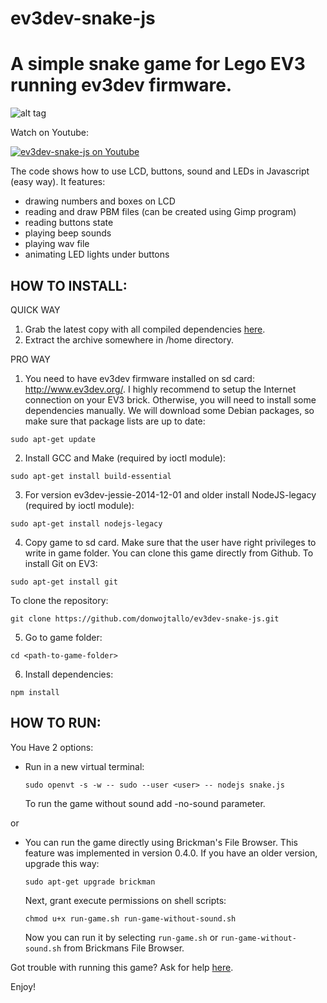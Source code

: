 # ev3dev-snake-js
A simple snake game for Lego EV3 running ev3dev firmware.
=========================================================

![alt tag](https://raw.github.com/donwojtallo/ev3dev-snake-js/master/photo.jpg)

Watch on Youtube:

[![ev3dev-snake-js on Youtube](http://img.youtube.com/vi/kHUkGucSeU0/0.jpg)](http://www.youtube.com/watch?v=kHUkGucSeU0)

The code shows how to use LCD, buttons, sound and LEDs in Javascript (easy way).
It features:
- drawing numbers and boxes on LCD
- reading and draw PBM files (can be created using Gimp program)
- reading buttons state
- playing beep sounds
- playing wav file 
- animating LED lights under buttons

HOW TO INSTALL:
---------------

QUICK WAY

1. Grab the latest copy with all compiled dependencies [here](https://github.com/donwojtallo/ev3dev-snake-js/releases).
2. Extract the archive somewhere in /home directory.

PRO WAY

1. You need to have ev3dev firmware installed on sd card: http://www.ev3dev.org/. I highly recommend to setup the Internet     connection on your EV3 brick. Otherwise, you will need to install some dependencies manually.
  We will download some Debian packages, so make sure that package lists are up to date:
  ```
  sudo apt-get update
  ```
  
2. Install GCC and Make (required by ioctl module):
  ```
  sudo apt-get install build-essential
  ```
  
3. For version ev3dev-jessie-2014-12-01 and older install NodeJS-legacy (required by ioctl module):
  ```
  sudo apt-get install nodejs-legacy
  ```
  
4. Copy game to sd card. Make sure that the user have right privileges to write in game folder.
  You can clone this game directly from Github. To install Git on EV3:
  ```
  sudo apt-get install git
  ```
  To clone the repository:
  ```
  git clone https://github.com/donwojtallo/ev3dev-snake-js.git
  ```
  
5. Go to game folder:
  ```
  cd <path-to-game-folder>
  ```
  
6. Install dependencies:
  ```
  npm install
  ```


HOW TO RUN:
-----------

You Have 2 options:
  
- Run in a new virtual terminal:
  
  ```
  sudo openvt -s -w -- sudo --user <user> -- nodejs snake.js
  ```
  
  To run the game without sound add -no-sound parameter.
  
or
  
- You can run the game directly using Brickman's File Browser.
  This feature was implemented in version 0.4.0. If you have an older version, upgrade this way:
  
  ```
  sudo apt-get upgrade brickman
  ```
  
  Next, grant execute permissions on shell scripts:
  
  ```
  chmod u+x run-game.sh run-game-without-sound.sh
  ```
  
  Now you can run it by selecting ```run-game.sh``` or ```run-game-without-sound.sh``` from Brickmans File Browser.

Got trouble with running this game? Ask for help [here](https://github.com/donwojtallo/ev3dev-snake-js/issues).

Enjoy!
